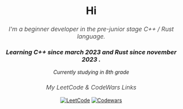 <h1 align="center">Hi</h1>
<h3 align="center" style="font-weight: 300;"><em>I'm a beginner developer in the pre-junior stage C++ / Rust language.</em></h3>

<h3 align="center"><em>Learning C++ since march 2023 and Rust since november 2023 .</em></h3>

<p align="center"><em>Currently studying in 8th grade</em></p>

<div align="center">
  <h3 style="font-weight: 300;"><em>My LeetCode & CodeWars Links</em></h3>

  <p align="center">
    <a href="https://www.leetcode.com/paink1ller/"><img src="https://img.shields.io/badge/LeetCode-000000?style=for-the-badge&logo=LeetCode&logoColor=#d16c06" alt="LeetCode"></a>
    <a href="https://www.codewars.com/users/painkilla"><img src="https://img.shields.io/badge/Codewars-B1361E?style=for-the-badge&logo=codewars&logoColor=grey" alt="Codewars"></a>
  </p>
</div>
